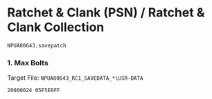 #  Ratchet & Clank (PSN) / Ratchet & Clank Collection 

`NPUA80643.savepatch`

### 1. Max Bolts

Target File: `NPUA80643_RC1_SAVEDATA_*\USR-DATA`

```
20000024 05F5E0FF
```

